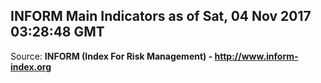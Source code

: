 ## INFORM Main Indicators as of Sat, 04 Nov 2017 03:28:48 GMT

Source: **INFORM (Index For Risk Management) - http://www.inform-index.org**